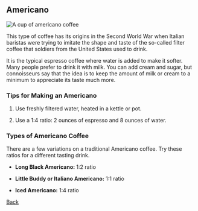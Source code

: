 ## Americano
![A cup of americano coffee](https://cdn.buttercms.com/AB7ud4YSE6nmOX0iGlgA)

This type of coffee has its origins in the Second World War when Italian baristas were trying to imitate the shape and taste of the so-called filter coffee that soldiers from the United States used to drink.

It is the typical espresso coffee where water is added to make it softer. Many people prefer to drink it with milk. You can add cream and sugar, but connoisseurs say that the idea is to keep the amount of milk or cream to a minimum to appreciate its taste much more.

### **Tips for Making an Americano**

1. Use freshly filtered water, heated in a kettle or pot.

3. Use a 1:4 ratio: 2 ounces of espresso and 8 ounces of water.
### **Types of Americano Coffee**

There are a few variations on a traditional Americano coffee. Try these ratios for a different tasting drink.

* **Long Black Americano:** 1:2 ratio

* **Little Buddy or Italiano Americano:** 1:1 ratio

* **Iced Americano:** 1:4 ratio

[Back](https://github.com/inesse13/Midterm-Project/blob/main/README.md)
